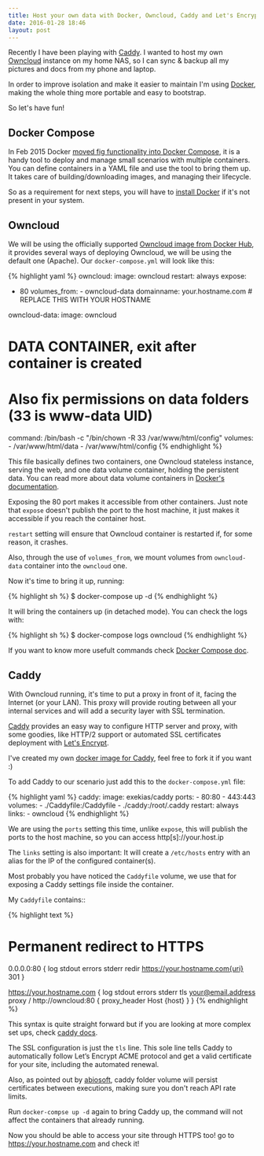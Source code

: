 ```yaml
---
title: Host your own data with Docker, Owncloud, Caddy and Let's Encrypt
date: 2016-01-28 18:46
layout: post
---
```

Recently I have been playing with [Caddy](https://caddyserver.com/). I wanted
to host my own [Owncloud](https://www.owncloud.org) instance on my home NAS, so I
can sync & backup all my pictures and docs from my phone and laptop.

In order to improve isolation and make it easier to maintain I'm using
[Docker](https://www.docker.com), making the whole thing more portable and
easy to bootstrap.

So let's have fun!

Docker Compose
--------------
In Feb 2015 Docker [moved fig functionality into Docker Compose](http://blog.docker.com/announcing-docker-compose/),
it is a handy tool to deploy and manage small scenarios with multiple containers. You can
define containers in a YAML file and use the tool to bring them up. It takes
care of building/downloading images, and managing their lifecycle.

So as a requirement for next steps, you will have to [install Docker](https://docs.docker.com/engine/installation/)
if it's not present in your system.

Owncloud
--------
We will be using the officially supported [Owncloud image from Docker Hub](https://hub.docker.com/_/owncloud/),
it provides several ways of deploying Owncloud, we will be using the default one (Apache).
Our `docker-compose.yml` will look like this:

{% highlight yaml %}
owncloud:
  image: owncloud
  restart: always
  expose:
   - 80
  volumes_from:
    - owncloud-data
  domainname: your.hostname.com  # REPLACE THIS WITH YOUR HOSTNAME

owncloud-data:
  image: owncloud
  # DATA CONTAINER, exit after container is created
  # Also fix permissions on data folders (33 is www-data UID)
  command: /bin/bash -c "/bin/chown -R 33 /var/www/html/config"
  volumes:
    - /var/www/html/data
    - /var/www/html/config
{% endhighlight %}

This file basically defines two containers, one Owncloud stateless instance, serving the web, and
one data volume container, holding the persistent data. You can read more about data
volume containers in [Docker's documentation](https://docs.docker.com/engine/userguide/dockervolumes/).

Exposing the 80 port makes it accessible from other
containers. Just note that `expose` doesn't publish the port to the host machine, it
just makes it accessible if you reach the container host.

`restart` setting will ensure that Owncloud container is restarted if, for some reason,
it crashes.

Also, through the use of `volumes_from`, we mount volumes from `owncloud-data` container
into the `owncloud` one.

Now it's time to bring it up, running:

{% highlight sh %}
$ docker-compose up -d
{% endhighlight %}

It will bring the containers up (in detached mode). You can check the logs with:

{% highlight sh %}
$ docker-compose logs owncloud
{% endhighlight %}

If you want to know more usefult commands check [Docker Compose doc](https://docs.docker.com/compose/).


Caddy
-----
With Owncloud running, it's time to put a proxy in front of it, facing the Internet (or
your LAN). This proxy will provide routing between all your internal services and will add a
security layer with SSL termination.

[Caddy](https://caddyserver.com/) provides an easy way to configure HTTP server and
proxy, with some goodies, like HTTP/2 support or automated SSL certificates deployment
with [Let's Encrypt](https://letsencrypt.org/).

I've created my own [docker image for Caddy](//github.com/exekias/docker-caddy), feel
free to fork it if you want :)

To add Caddy to our scenario just add this to the `docker-compose.yml` file:

{% highlight yaml %}
caddy:
  image: exekias/caddy
  ports:
    - 80:80
    - 443:443
  volumes:
    - ./Caddyfile:/Caddyfile
    - ./caddy:/root/.caddy
  restart: always
  links:
    - owncloud
{% endhighlight %}


We are using the `ports` setting this time, unlike `expose`, this will publish the ports
to the host machine, so you can access http[s]://your.host.ip

The `links` setting is also important: It will create a `/etc/hosts` entry with an alias for the IP
of the configured container(s).

Most probably you have noticed the `Caddyfile` volume, we use that for exposing
a Caddy settings file inside the container.

My `Caddyfile` contains::

{% highlight text %}
# Permanent redirect to HTTPS
0.0.0.0:80 {
  log stdout
  errors stderr
  redir https://your.hostname.com{uri} 301
}

https://your.hostname.com {
  log stdout
  errors stderr
  tls your@email.address
  proxy / http://owncloud:80 {
    proxy_header Host {host}
  }
}
{% endhighlight %}

This syntax is quite straight forward but if you are looking at more complex set ups,
check [caddy docs](https://caddyserver.com/docs/getting-started).


The SSL configuration is just the `tls` line. This sole line tells Caddy to automatically
follow Let’s Encrypt ACME protocol and get a valid certificate for your site,
including the automated renewal.

Also, as pointed out by [abiosoft](https://twitter.com/abiosoft), caddy folder volume
will persist certificates between executions, making sure you don't reach API rate limits.

Run `docker-compse up -d` again to bring Caddy up, the command will not affect the
containers that already running.

Now you should be able to access your site through HTTPS too! go to https://your.hostname.com
and check it!
